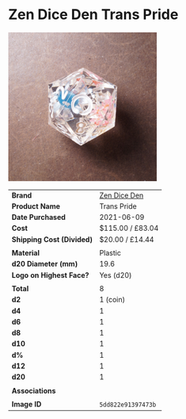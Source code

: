 # Zen Dice Den Trans Pride

<img src="https://raw.githubusercontent.com/jesskelsall/astarus-images/main/dice/5dd822e91397473b.jpg" height="300" />

|||
| --- | --- |
| **Brand** | [Zen Dice Den](https://zendiceden.com/) |
| **Product Name** | Trans Pride |
| **Date Purchased** | 2021-06-09 |
| **Cost** | $115.00 / £83.04 |
| **Shipping Cost (Divided)** | $20.00 / £14.44 |
||
| **Material** | Plastic |
| **d20 Diameter (mm)** | 19.6 |
| **Logo on Highest Face?** | Yes (d20) |
||
| **Total** | 8 |
| **d2** | 1 (coin) |
| **d4** | 1 |
| **d6** | 1 |
| **d8** | 1 |
| **d10** | 1 |
| **d%** | 1 |
| **d12** | 1 |
| **d20** | 1 |
||
| **Associations** | |
||
| **Image ID** | `5dd822e91397473b` |
